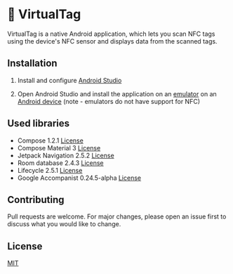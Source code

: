 # 🔑  VirtualTag

VirtualTag is a native Android application, which lets you scan NFC tags using the device's NFC sensor and displays data from the scanned tags.

## Installation

1. Install and configure [Android Studio](https://developer.android.com/studio/install)

2. Open Android Studio and install the application on an [emulator](https://developer.android.com/studio/run/emulator) on an [Android device](https://developer.android.com/studio/run/device) (note - emulators do not have support for NFC)

## Used libraries

- Compose 1.2.1 [License](https://developer.android.com/license)
- Compose Material 3 [License](https://developer.android.com/license)
- Jetpack Navigation 2.5.2 [License](https://developer.android.com/license)
- Room database 2.4.3 [License](https://developer.android.com/license)
- Lifecycle 2.5.1 [License](https://developer.android.com/license)
- Google Accompanist 0.24.5-alpha [License](https://github.com/google/accompanist/blob/main/LICENSE)

## Contributing
Pull requests are welcome. For major changes, please open an issue first to discuss what you would like to change.

## License
[MIT](https://choosealicense.com/licenses/mit/)

